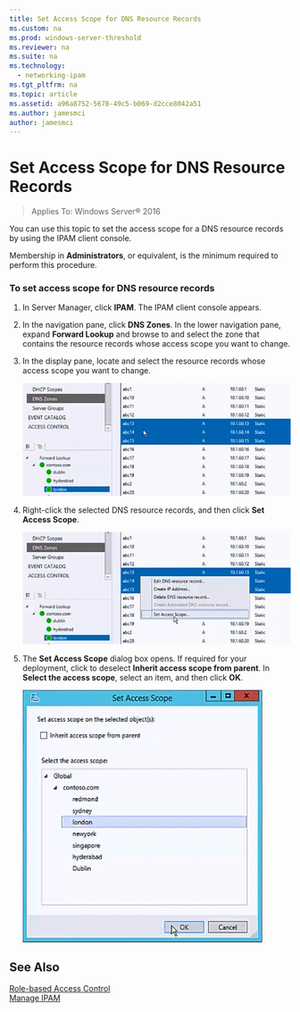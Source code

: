 ```yaml
---
title: Set Access Scope for DNS Resource Records
ms.custom: na
ms.prod: windows-server-threshold
ms.reviewer: na
ms.suite: na
ms.technology: 
  - networking-ipam
ms.tgt_pltfrm: na
ms.topic: article
ms.assetid: a96a8752-5678-49c5-b069-d2cce8042a51
ms.author: jamesmci
author: jamesmci
---
```

# Set Access Scope for DNS Resource Records

>Applies To: Windows Server&reg; 2016

You can use this topic to set the access scope for a DNS resource records by using the IPAM client console.  
  
Membership in **Administrators**, or equivalent, is the minimum required to perform this procedure.  
  
### To set access scope for DNS resource records  
  
1.  In Server Manager, click  **IPAM**. The IPAM client console appears.  
  
2.  In the navigation pane, click **DNS Zones**.  In the lower navigation pane, expand **Forward Lookup** and browse to and select the zone that contains the resource records whose access scope you want to change.  
  
3.  In the display pane, locate and select the resource records whose access scope you want to change.  
  
    ![](../../media/Set-Access-Scope-for-DNS-Resource-Records/ipam_RestrictUserToRRControl_02.jpg)  
  
4.  Right-click the selected DNS resource records, and then click **Set Access Scope**.  
  
    ![](../../media/Set-Access-Scope-for-DNS-Resource-Records/ipam_RestrictUserToRRControl_03.jpg)  
  
5.  The **Set Access Scope** dialog box opens. If required for your deployment, click to deselect **Inherit access scope from parent**. In **Select the access scope**, select an item, and then click **OK**.  
  
    ![](../../media/Set-Access-Scope-for-DNS-Resource-Records/ipam_RestrictUserToRRControl_04.jpg)  
  
## See Also  
[Role-based Access Control](Role-based-Access-Control.md)  
[Manage IPAM](Manage-IPAM.md)  
  


